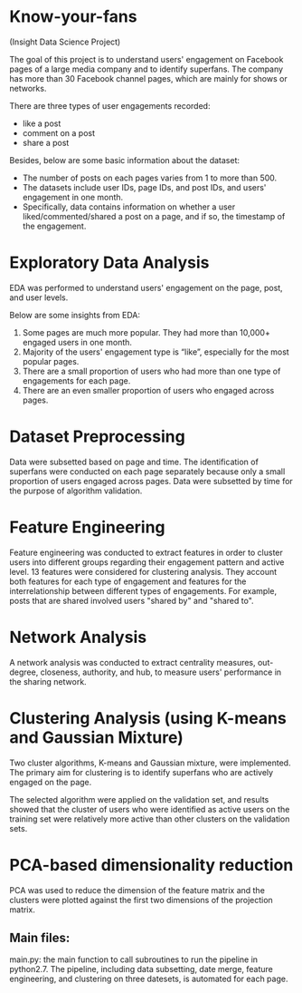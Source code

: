 # Know-your-fans
(Insight Data Science Project)

The goal of this project is to understand users' engagement on Facebook pages of a large media company and to identify superfans. The company has more than 30 Facebook channel pages, which are mainly for shows or networks. 

There are three types of user engagements recorded: 
* like a post
* comment on a post
* share a post

Besides, below are some basic information about the dataset:
* The number of posts on each pages varies from 1 to more than 500.
* The datasets include user IDs, page IDs, and post IDs, and users' engagement in one month. 
* Specifically, data contains information on whether a user liked/commented/shared a post on a page, and if so, the timestamp of the engagement.

# Exploratory Data Analysis

EDA was performed to understand users' engagement on the page, post, and user levels. 

Below are some insights from EDA:
1. Some pages are much more popular. They had more than 10,000+ engaged users in one month.
2. Majority of the users' engagement type is “like”, especially for the most popular pages.
3. There are a small proportion of users who had more than one type of engagements for each page.
4. There are an even smaller proportion of users who engaged across pages.

# Dataset Preprocessing

Data were subsetted based on page and time. The identification of superfans were conducted on each page separately because only a small proportion of users engaged across pages. Data were subsetted by time for the purpose of algorithm validation.

# Feature Engineering

Feature engineering was conducted to extract features in order to cluster users into different groups regarding their engagement pattern and active level. 13 features were considered for clustering analysis. They account both features for each type of engagement and features for the interrelationship between different types of engagements. For example, posts that are shared involved users "shared by" and "shared to". 

# Network Analysis

A network analysis was conducted to extract centrality measures, out-degree, closeness, authority, and hub, to measure users' performance in the sharing network.

# Clustering Analysis (using K-means and Gaussian Mixture)

Two cluster algorithms, K-means and Gaussian mixture, were implemented. The primary aim for clustering is to identify superfans who are actively engaged on the page. 

The selected algorithm were applied on the validation set, and results showed that the cluster of users who were identified as active users on the training set were relatively more active than other clusters on the validation sets.

# PCA-based dimensionality reduction
PCA was used to reduce the dimension of the feature matrix and the clusters were plotted against the first two dimensions of the projection matrix.


## Main files:

main.py: the main function to call subroutines to run the pipeline in python2.7. The pipeline, including data subsetting, date merge, feature engineering, and clustering on three datesets, is automated for each page.
